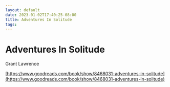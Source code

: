 ```yaml
---
layout: default
date: 2023-01-02T17:40:25-08:00
title: Adventures In Solitude
tags: 
---
```


# Adventures In Solitude

Grant Lawrence

[https://www.goodreads.com/book/show/8468031-adventures-in-solitude](https://www.goodreads.com/book/show/8468031-adventures-in-solitude)